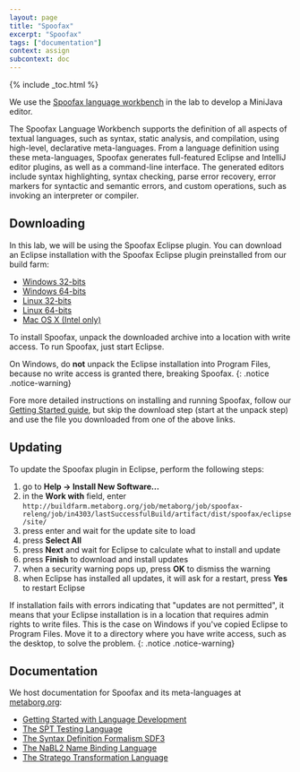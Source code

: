 ```yaml
---
layout: page
title: "Spoofax"
excerpt: "Spoofax"
tags: ["documentation"]
context: assign
subcontext: doc
---
```


{% include _toc.html %}

We use the [Spoofax language workbench](http://spoofax.org) in the lab to develop a MiniJava editor.

The Spoofax Language Workbench supports the definition of all aspects of textual languages, such as syntax, static analysis, and compilation, using high-level, declarative meta-languages.
From a language definition using these meta-languages, Spoofax generates full-featured Eclipse and IntelliJ editor plugins, as well as a command-line interface.
The generated editors include syntax highlighting, syntax checking, parse error recovery, error markers for syntactic and semantic errors, and custom operations, such as invoking an interpreter or compiler.

## Downloading

In this lab, we will be using the Spoofax Eclipse plugin.
You can download an Eclipse installation with the Spoofax Eclipse plugin preinstalled from our build farm:

* [Windows 32-bits](http://buildfarm.metaborg.org/job/metaborg/job/spoofax-releng/job/in4303/lastSuccessfulBuild/artifact/dist/spoofax/eclipse/spoofax-windows-x86-jre.zip)
* [Windows 64-bits](http://buildfarm.metaborg.org/job/metaborg/job/spoofax-releng/job/in4303/lastSuccessfulBuild/artifact/dist/spoofax/eclipse/spoofax-windows-x64-jre.zip)
* [Linux 32-bits](http://buildfarm.metaborg.org/job/metaborg/job/spoofax-releng/job/in4303/lastSuccessfulBuild/artifact/dist/spoofax/eclipse/spoofax-linux-x86-jre.tar.gz)
* [Linux 64-bits](http://buildfarm.metaborg.org/job/metaborg/job/spoofax-releng/job/in4303/lastSuccessfulBuild/artifact/dist/spoofax/eclipse/spoofax-linux-x64-jre.tar.gz)
* [Mac OS X (Intel only)](http://buildfarm.metaborg.org/job/metaborg/job/spoofax-releng/job/in4303/lastSuccessfulBuild/artifact/dist/spoofax/eclipse/spoofax-macosx-x64-jre.tar.gz)

To install Spoofax, unpack the downloaded archive into a location with write access. To run Spoofax, just start Eclipse.

On Windows, do **not** unpack the Eclipse installation into Program Files, because no write access is granted there, breaking Spoofax.
{: .notice .notice-warning}

Fore more detailed instructions on installing and running Spoofax, follow our [Getting Started guide](http://spoofax.org/en/latest/source/langdev/start.html#unpack), but skip the download step (start at the unpack step) and use the file you downloaded from one of the above links.

## Updating

To update the Spoofax plugin in Eclipse, perform the following steps:

1. go to **Help -> Install New Software...**
2. in the **Work with** field, enter `http://buildfarm.metaborg.org/job/metaborg/job/spoofax-releng/job/in4303/lastSuccessfulBuild/artifact/dist/spoofax/eclipse/site/`
3. press enter and wait for the update site to load
4. press **Select All**
5. press **Next** and wait for Eclipse to calculate what to install and update
6. press **Finish** to download and install updates
7. when a security warning pops up, press **OK** to dismiss the warning
8. when Eclipse has installed all updates, it will ask for a restart, press **Yes** to restart Eclipse

If installation fails with errors indicating that "updates are not permitted", it means that your Eclipse installation is in a location that requires admin rights to write files. This is the case on Windows if you've copied Eclipse to Program Files. Move it to a directory where you have write access, such as the desktop, to solve the problem.
{: .notice .notice-warning}

## Documentation

We host documentation for Spoofax and its meta-languages at [metaborg.org](http://metaborg.org):

* [Getting Started with Language Development](http://metaborg.org/en/latest/source/langdev/start.html)
* [The SPT Testing Language](http://metaborg.org/en/latest/source/langdev/meta/lang/spt.html)
* [The Syntax Definition Formalism SDF3](http://metaborg.org/en/latest/source/langdev/meta/lang/sdf3.html)
* [The NaBL2 Name Binding Language](http://metaborg.org/en/latest/source/langdev/meta/lang/nabl2/index.html)
* [The Stratego Transformation Language](http://metaborg.org/en/latest/source/langdev/meta/lang/stratego/index.html)
